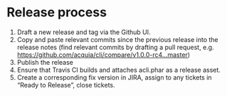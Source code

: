 # Release process

1. Draft a new release and tag via the Github UI.
2. Copy and paste relevant commits since the previous release into the release notes (find relevant commits by drafting a pull request, e.g. https://github.com/acquia/cli/compare/v1.0.0-rc4...master)
3. Publish the release
4. Ensure that Travis CI builds and attaches acli.phar as a release asset.
5. Create a corresponding fix version in JIRA, assign to any tickets in “Ready to Release”, close tickets.
